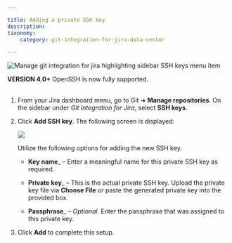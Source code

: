 ```yaml
---

title: Adding a private SSH key
description:
taxonomy:
    category: git-integration-for-jira-data-center

---
```


![Manage git integration for jira highlighting sidebar SSH keys menu item](https://bigbrassband.atlassian.net/wiki/download/attachments/1930396698/gitserver-add-ssh-keys.png?version=1&modificationDate=1630642802720&cacheVersion=1&api=v2)

<div class="bbb-callout bbb--info">
    <div class="irow">
    <div class="ilogobox">
        <span class="logoimg"></span>
    </div>
    <div class="imsgbox">
        <b>VERSION 4.0+</b> OpenSSH is now fully supported.
    </div>
    </div>
</div>
<br>

1.  From your Jira dashboard menu, go to Git ➜ **Manage repositories**. On the sidebar under _Git Integration for Jira_, select **SSH keys**.

2.  Click **Add SSH key**. The following screen is displayed:

    ![](https://bigbrassband.atlassian.net/wiki/download/thumbnails/1930396698/add-ssh-key-input-screen(c).png?version=1&modificationDate=1630642802480&cacheVersion=1&api=v2&width=374&height=400)

    Utilize the following options for adding the new SSH key.

    *   **Key name**_ – Enter a meaningful name for this private SSH key as required.

    *   **Private key**_ – This is the actual private SSH key. Upload the private key file via **Choose File** or paste the generated private key into the provided box.

    *   **Passphrase**_ – _Optional._ Enter the passphrase that was assigned to this private key.

3.  Click **Add** to complete this setup.
